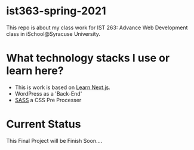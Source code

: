 # ist363-spring-2021
This repo is about my class work for IST 263: Advance Web Development class in iSchool@Syracuse University.

# What technology stacks I use or learn here?
- This is work is based on [Learn Next.js](https://nextjs.org/learn).
- WordPress as a 'Back-End'
- [SASS](https://github.com/sass/sass) a CSS Pre Processer

# Current Status
This Final Project will be Finish Soon....
